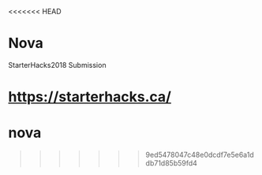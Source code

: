 <<<<<<< HEAD
# Nova
StarterHacks2018 Submission

https://starterhacks.ca/
=======
# nova
>>>>>>> 9ed5478047c48e0dcdf7e5e6a1ddb71d85b59fd4
